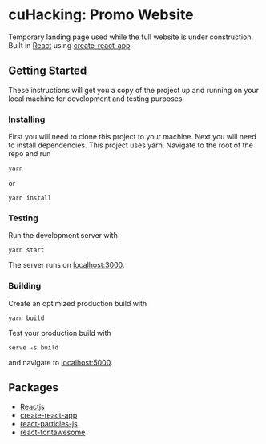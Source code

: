 # cuHacking: Promo Website

Temporary landing page used while the full website is under construction. Built in [React](https://reactjs.org/) using [create-react-app](https://github.com/facebook/create-react-app). 


## Getting Started

These instructions will get you a copy of the project up and running on your local machine for development and testing purposes. 

### Installing
First you will need to clone this project to your machine.
Next you will need to install dependencies. This project uses yarn. Navigate to the root of the repo and run 
```
yarn
```
or
```
yarn install
```

### Testing
Run the development server with
```
yarn start
```
The server runs on [localhost:3000](localhost:3000). 

### Building
Create an optimized production build with
```
yarn build
```
Test your production build with
```
serve -s build
```
and navigate to [localhost:5000](localhost:5000).

## Packages

* [Reactjs](https://reactjs.org/docs/getting-started.html)
* [create-react-app](https://github.com/facebook/create-react-app)
* [react-particles-js](https://github.com/Wufe/react-particles-js)
* [react-fontawesome](https://github.com/FortAwesome/react-fontawesome)
